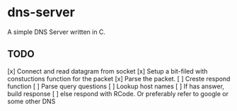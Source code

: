 # dns-server
A simple DNS Server written in C.

## TODO

[x] Connect and read datagram from socket
[x] Setup a bit-filed with constuctions function for the packet
[x] Parse the packet.
[ ] Creste respond function
[ ] Parse query questions
[ ] Lookup host names
[ ] If has answer, build response
[ ] else respond with RCode. Or preferably refer to google or some other DNS


